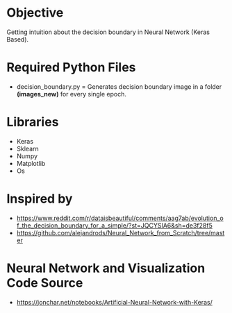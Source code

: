 # Objective 
Getting intuition about the decision boundary in Neural Network (Keras Based).

# Required Python Files
- decision_boundary.py  = Generates decision boundary image in a folder **(images_new)** for every single epoch.

# Libraries
- Keras
- Sklearn
- Numpy
- Matplotlib
- Os

# Inspired by
- https://www.reddit.com/r/dataisbeautiful/comments/aag7ab/evolution_of_the_decision_boundary_for_a_simple/?st=JQCYSIA6&sh=de3f28f5
- https://github.com/alejandrods/Neural_Network_from_Scratch/tree/master

# Neural Network and Visualization Code Source 
- https://jonchar.net/notebooks/Artificial-Neural-Network-with-Keras/


	





